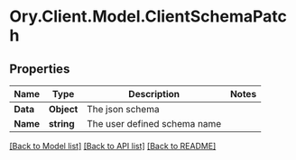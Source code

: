 # Ory.Client.Model.ClientSchemaPatch

## Properties

Name | Type | Description | Notes
------------ | ------------- | ------------- | -------------
**Data** | **Object** | The json schema | 
**Name** | **string** | The user defined schema name | 

[[Back to Model list]](../README.md#documentation-for-models) [[Back to API list]](../README.md#documentation-for-api-endpoints) [[Back to README]](../README.md)

